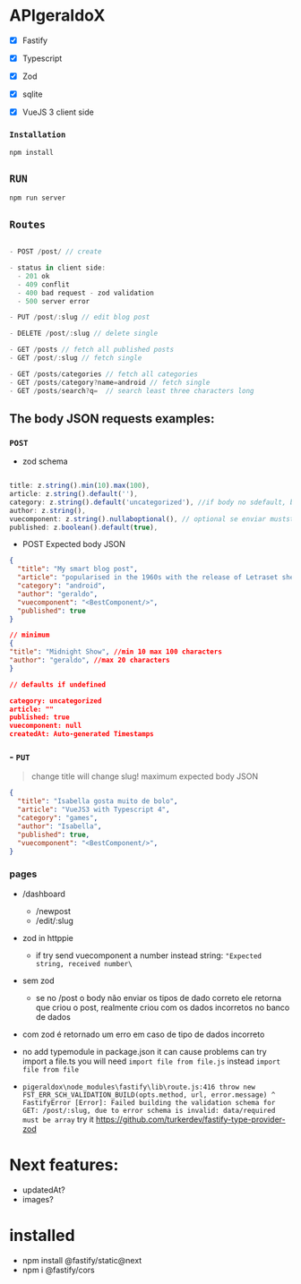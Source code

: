 # APIgeraldoX

- [x] Fastify
- [x] Typescript
- [x] Zod
- [x] sqlite
- [x] VueJS 3 client side


### `Installation`

`npm install`

## `RUN`

`npm run server`

## `Routes`


```js

- POST /post/ // create

- status in client side:
  - 201 ok
  - 409 conflit
  - 400 bad request - zod validation
  - 500 server error

- PUT /post/:slug // edit blog post

- DELETE /post/:slug // delete single

- GET /posts // fetch all published posts
- GET /post/:slug // fetch single

- GET /posts/categories // fetch all categories
- GET /posts/category?name=android // fetch single
- GET /posts/search?q=  // search least three characters long

```

## The body JSON requests examples:

### `POST`

-  zod schema

```js

title: z.string().min(10).max(100),
article: z.string().default(''),
category: z.string().default('uncategorized'), //if body no sdefault, but if send must be string
author: z.string(),
vuecomponent: z.string().nullaboptional(), // optional se enviar muststring or null, default is null
published: z.boolean().default(true),

```
- POST Expected body JSON

```json
{
  "title": "My smart blog post",
  "article": "popularised in the 1960s with the release of Letraset sheets containing Lorem Ipsum passages, and more recently with desktop publishing software like Aldus PageMaker including versions of Lorem Ipsum",
  "category": "android",
  "author": "geraldo",
  "vuecomponent": "<BestComponent/>",
  "published": true
}

// minimum
{
"title": "Midnight Show", //min 10 max 100 characters
"author": "geraldo", //max 20 characters
}

// defaults if undefined

category: uncategorized
article: ""
published: true
vuecomponent: null
createdAt: Auto-generated Timestamps

```

### - `PUT` 

> change title will change slug!
> maximum expected body JSON

```json
{
  "title": "Isabella gosta muito de bolo",
  "article": "VueJS3 with Typescript 4",
  "category": "games",
  "author": "Isabella",
  "published": true,
  "vuecomponent": "<BestComponent/>",
}
```


### pages

- /dashboard
  - /newpost
  - /edit/:slug




- zod in httppie

  - if try send vuecomponent a number instead string: `"Expected string, received number\`

- sem zod

  - se no /post o body não enviar os tipos de dado correto ele retorna que criou o post, realmente criou com os dados incorretos no banco de dados

- com zod é retornado um erro em caso de tipo de dados incorreto



- no add typemodule in package.json it can cause problems can try import a file.ts you will need `import file from file.js` instead `import file from file`

- `pigeraldox\node_modules\fastify\lib\route.js:416
              throw new FST_ERR_SCH_VALIDATION_BUILD(opts.method, url, error.message)
                    ^
FastifyError [Error]: Failed building the validation schema for GET: /post/:slug, due to error schema is invalid: data/required must be array` try it https://github.com/turkerdev/fastify-type-provider-zod


# Next features:

- updatedAt?
- images?


# installed

- npm install @fastify/static@next
- npm i @fastify/cors